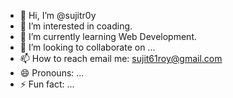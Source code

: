 - 👋 Hi, I’m @sujitr0y
- 👀 I’m interested in coading.
- 🌱 I’m currently learning Web Development.
- 💞️ I’m looking to collaborate on ...
- 📫 How to reach email me: sujit61roy@gmail.com
- 😄 Pronouns: ...
- ⚡ Fun fact: ...

<!---
sujitr0y/sujitr0y is a ✨ special ✨ repository because its `README.md` (this file) appears on your GitHub profile.
You can click the Preview link to take a look at your changes.
--->
